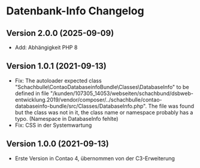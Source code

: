 # Datenbank-Info Changelog

## Version 2.0.0 (2025-09-09)

* Add: Abhängigkeit PHP 8

## Version 1.0.1 (2021-09-13)

* Fix: The autoloader expected class "Schachbulle\ContaoDatabaseinfoBundle\Classes\DatabaseInfo" to be defined in file "/kunden/107305_14053/webseiten/schachbund/dsbweb-entwicklung.2019/vendor/composer/../schachbulle/contao-databaseinfo-bundle/src/Classes/DatabaseInfo.php". The file was found but the class was not in it, the class name or namespace probably has a typo. (Namespace in DatabaseInfo fehlte)
* Fix: CSS in der Systemwartung

## Version 1.0.0 (2021-09-13)

* Erste Version in Contao 4, übernommen von der C3-Erweiterung
